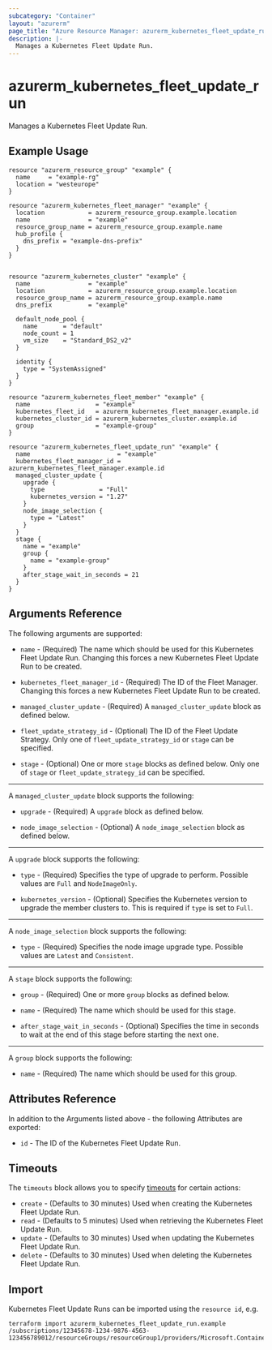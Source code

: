 ```yaml
---
subcategory: "Container"
layout: "azurerm"
page_title: "Azure Resource Manager: azurerm_kubernetes_fleet_update_run"
description: |-
  Manages a Kubernetes Fleet Update Run.
---
```


# azurerm_kubernetes_fleet_update_run

Manages a Kubernetes Fleet Update Run.

## Example Usage

```hcl
resource "azurerm_resource_group" "example" {
  name     = "example-rg"
  location = "westeurope"
}

resource "azurerm_kubernetes_fleet_manager" "example" {
  location            = azurerm_resource_group.example.location
  name                = "example"
  resource_group_name = azurerm_resource_group.example.name
  hub_profile {
    dns_prefix = "example-dns-prefix"
  }
}


resource "azurerm_kubernetes_cluster" "example" {
  name                = "example"
  location            = azurerm_resource_group.example.location
  resource_group_name = azurerm_resource_group.example.name
  dns_prefix          = "example"

  default_node_pool {
    name       = "default"
    node_count = 1
    vm_size    = "Standard_DS2_v2"
  }

  identity {
    type = "SystemAssigned"
  }
}

resource "azurerm_kubernetes_fleet_member" "example" {
  name                  = "example"
  kubernetes_fleet_id   = azurerm_kubernetes_fleet_manager.example.id
  kubernetes_cluster_id = azurerm_kubernetes_cluster.example.id
  group                 = "example-group"
}

resource "azurerm_kubernetes_fleet_update_run" "example" {
  name                        = "example"
  kubernetes_fleet_manager_id = azurerm_kubernetes_fleet_manager.example.id
  managed_cluster_update {
    upgrade {
      type               = "Full"
      kubernetes_version = "1.27"
    }
    node_image_selection {
      type = "Latest"
    }
  }
  stage {
    name = "example"
    group {
      name = "example-group"
    }
    after_stage_wait_in_seconds = 21
  }
}
```

## Arguments Reference

The following arguments are supported:

* `name` - (Required) The name which should be used for this Kubernetes Fleet Update Run. Changing this forces a new Kubernetes Fleet Update Run to be created.

* `kubernetes_fleet_manager_id` - (Required) The ID of the Fleet Manager. Changing this forces a new Kubernetes Fleet Update Run to be created.

* `managed_cluster_update` - (Required) A `managed_cluster_update` block as defined below.

* `fleet_update_strategy_id` - (Optional) The ID of the Fleet Update Strategy. Only one of `fleet_update_strategy_id` or `stage` can be specified. 

* `stage` - (Optional) One or more `stage` blocks as defined below. Only one of `stage` or `fleet_update_strategy_id` can be specified.

---

A `managed_cluster_update` block supports the following:

* `upgrade` - (Required) A `upgrade` block as defined below.

* `node_image_selection` - (Optional) A `node_image_selection` block as defined below.

---

A `upgrade` block supports the following:

* `type` - (Required) Specifies the type of upgrade to perform. Possible values are `Full` and `NodeImageOnly`.

* `kubernetes_version` - (Optional) Specifies the Kubernetes version to upgrade the member clusters to. This is required if `type` is set to `Full`.

---

A `node_image_selection` block supports the following:

* `type` - (Required) Specifies the node image upgrade type. Possible values are `Latest` and `Consistent`.

---

A `stage` block supports the following:

* `group` - (Required) One or more `group` blocks as defined below.

* `name` - (Required) The name which should be used for this stage.

* `after_stage_wait_in_seconds` - (Optional) Specifies the time in seconds to wait at the end of this stage before starting the next one.

---

A `group` block supports the following:

* `name` - (Required) The name which should be used for this group.

## Attributes Reference

In addition to the Arguments listed above - the following Attributes are exported:

* `id` - The ID of the Kubernetes Fleet Update Run.

## Timeouts

The `timeouts` block allows you to specify [timeouts](https://www.terraform.io/language/resources/syntax#operation-timeouts) for certain actions:

* `create` - (Defaults to 30 minutes) Used when creating the Kubernetes Fleet Update Run.
* `read` - (Defaults to 5 minutes) Used when retrieving the Kubernetes Fleet Update Run.
* `update` - (Defaults to 30 minutes) Used when updating the Kubernetes Fleet Update Run.
* `delete` - (Defaults to 30 minutes) Used when deleting the Kubernetes Fleet Update Run.

## Import

Kubernetes Fleet Update Runs can be imported using the `resource id`, e.g.

```shell
terraform import azurerm_kubernetes_fleet_update_run.example /subscriptions/12345678-1234-9876-4563-123456789012/resourceGroups/resourceGroup1/providers/Microsoft.ContainerService/fleets/fleet1/updateRuns/updateRun1
```
